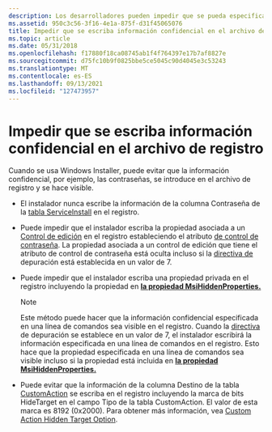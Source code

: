 ```yaml
---
description: Los desarrolladores pueden impedir que se pueda especificar información confidencial, como contraseñas, en el archivo de registro durante una instalación Windows Installer.
ms.assetid: 950c3c56-3f16-4e1a-875f-d31f45065076
title: Impedir que se escriba información confidencial en el archivo de registro
ms.topic: article
ms.date: 05/31/2018
ms.openlocfilehash: f17880f18ca08745ab1f4f764397e17b7af8827e
ms.sourcegitcommit: d75fc10b9f0825bbe5ce5045c90d4045e3c53243
ms.translationtype: MT
ms.contentlocale: es-ES
ms.lasthandoff: 09/13/2021
ms.locfileid: "127473957"
---
```

# <a name="preventing-confidential-information-from-being-written-into-the-log-file"></a>Impedir que se escriba información confidencial en el archivo de registro

Cuando se usa Windows Installer, puede evitar que la información confidencial, por ejemplo, las contraseñas, se introduce en el archivo de registro y se hace visible.

-   El instalador nunca escribe la información de la columna Contraseña de la [tabla ServiceInstall](serviceinstall-table.md) en el registro.
-   Puede impedir que el instalador escriba la propiedad asociada a un [Control de edición](edit-control.md) en el registro estableciendo el atributo [de control de contraseña](password-control-attribute.md). La propiedad asociada a un control de edición que tiene el atributo de control de contraseña está oculta incluso si la [directiva de](debug.md) depuración está establecida en un valor de 7.
-   Puede impedir que el instalador escriba una propiedad privada en el registro incluyendo la propiedad en [**la propiedad MsiHiddenProperties.**](msihiddenproperties.md)
    > [!Note]  
    > Este método puede hacer que la información confidencial especificada en una línea de comandos sea visible en el registro. Cuando la [directiva](debug.md) de depuración se establece en un valor de 7, el instalador escribirá la información especificada en una línea de comandos en el registro. Esto hace que la propiedad especificada en una línea de comandos sea visible incluso si la propiedad está incluida en [**la propiedad MsiHiddenProperties.**](msihiddenproperties.md)

     

-   Puede evitar que la información de la columna Destino de la tabla [CustomAction](customaction-table.md) se escriba en el registro incluyendo la marca de bits HideTarget en el campo Tipo de la tabla CustomAction. El valor de esta marca es 8192 (0x2000). Para obtener más información, vea [Custom Action Hidden Target Option](custom-action-hidden-target-option.md).

 

 



